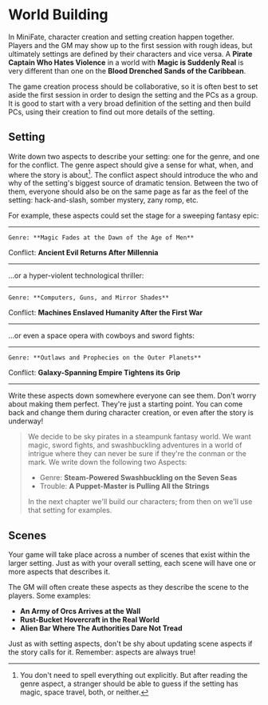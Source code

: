 # World Building

In MiniFate, character creation and setting creation happen together. Players
and the GM may show up to the first session with rough ideas, but ultimately
settings are defined by their characters and vice versa. A **Pirate Captain
Who Hates Violence** in a world with **Magic is Suddenly Real** is very
different than one on the **Blood Drenched Sands of the Caribbean**.

The game creation process should be collaborative, so it is often best to set
aside the first session in order to design the setting and the PCs as a group.
It is good to start with a very broad definition of the setting and then build
PCs, using their creation to find out more details of the setting.

## Setting

Write down two aspects to describe your setting: one for the genre, and one
for the conflict. The genre aspect should give a sense for what, when, and
where the story is about[^1]. The conflict aspect should introduce the who and
why of the setting's biggest source of dramatic tension. Between the two of
them, everyone should also be on the same page as far as the feel of the
setting: hack-and-slash, somber mystery, zany romp, etc.

[^1]: You don't need to spell everything out explicitly. But after reading the
genre aspect, a stranger should be able to guess if the setting has magic,
space travel, both, or neither.

For example, these aspects could set the stage for a sweeping fantasy epic:

---------- ----------------------------------------------
    Genre: **Magic Fades at the Dawn of the Age of Men**
 Conflict: **Ancient Evil Returns After Millennia**
---------- ----------------------------------------------

...or a hyper-violent technological thriller:

---------- ---------------------------------------------------
    Genre: **Computers, Guns, and Mirror Shades**
 Conflict: **Machines Enslaved Humanity After the First War**
---------- ---------------------------------------------------

...or even a space opera with cowboys and sword fights:

---------- ------------------------------------------------
    Genre: **Outlaws and Prophecies on the Outer Planets**
 Conflict: **Galaxy-Spanning Empire Tightens its Grip**
---------- ------------------------------------------------

Write these aspects down somewhere everyone can see them. Don't worry about
making them perfect. They're just a starting point. You can come back and
change them during character creation, or even after the story is underway!

> <!--Do we need more of an intro? Like "We'll build an example world, example
> characters, and use them to show you how to play..." ?-->
> 
> We decide to be sky pirates in a steampunk fantasy world. We want magic,
> sword fights, and swashbuckling adventures in a world of intrigue where they
> can never be sure if they're the conman or the mark. We write down the
> following two Aspects:
> 
> - Genre: **Steam-Powered Swashbuckling on the Seven Seas**
> - Trouble: **A Puppet-Master is Pulling All the Strings**
> 
> In the next chapter we'll build our characters; from then on we'll use that
> setting for examples.

## Scenes

Your game will take place across a number of scenes that exist within the
larger setting. Just as with your overall setting, each scene will have one or
more aspects that describes it.

The GM will often create these aspects as they describe the scene to the
players. Some examples:

- **An Army of Orcs Arrives at the Wall**
- **Rust-Bucket Hovercraft in the Real World**
- **Alien Bar Where The Authorities Dare Not Tread**

Just as with setting aspects, don't be shy about updating scene aspects if the
story calls for it. Remember: aspects are always true! <!-- TODO: I don't
think we've ever said this before.-->
